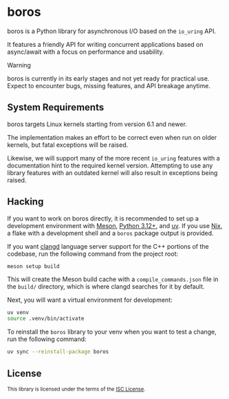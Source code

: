 # boros

boros is a Python library for asynchronous I/O based on the `io_uring` API.

It features a friendly API for writing concurrent applications based on
async/await with a focus on performance and usability.

> [!WARNING]
>
> boros is currently in its early stages and not yet ready for practical use.
> Expect to encounter bugs, missing features, and API breakage anytime.

## System Requirements

boros targets Linux kernels starting from version 6.1 and newer.

The implementation makes an effort to be correct even when run on older
kernels, but fatal exceptions will be raised.

Likewise, we will support many of the more recent `io_uring` features with
a documentation hint to the required kernel version. Attempting to use any
library features with an outdated kernel will also result in exceptions
being raised.

## Hacking

If you want to work on boros directly, it is recommended to set up a development
environment with [Meson](https://mesonbuild.com/), [Python 3.12+](https://www.python.org/),
and [uv](https://github.com/astral-sh/uv). If you use [Nix](https://nixos.org/),
a flake with a development shell and a `boros` package output is provided.

If you want [clangd](https://clangd.llvm.org/) language server support for the
C++ portions of the codebase, run the following command from the project root:

```shell
meson setup build
```

This will create the Meson build cache with a `compile_commands.json` file in
the `build/` directory, which is where clangd searches for it by default.

Next, you will want a virtual environment for development:

```sh
uv venv
source .venv/bin/activate
```

To reinstall the `boros` library to your venv when you want to test a change,
run the following command:

```sh
uv sync --reinstall-package boros
```

## License

<sup>
This library is licensed under the terms of the <a href="LICENSE">ISC License</a>.
</sup>
